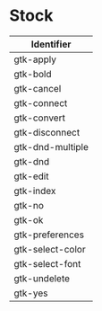 # Stock

| Identifier       |
| ---------------- |
| gtk-apply        |
| gtk-bold         |
| gtk-cancel       |
| gtk-connect      |
| gtk-convert      |
| gtk-disconnect   |
| gtk-dnd-multiple |
| gtk-dnd          |
| gtk-edit         |
| gtk-index        |
| gtk-no           |
| gtk-ok           |
| gtk-preferences  |
| gtk-select-color |
| gtk-select-font  |
| gtk-undelete     |
| gtk-yes          |
